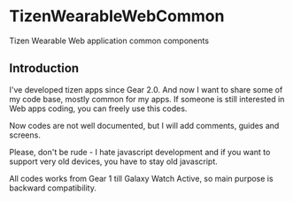 # TizenWearableWebCommon
Tizen Wearable Web application common components

## Introduction
I've developed tizen apps since Gear 2.0. And now I want to share some of my code base, mostly common for my apps. If someone is still interested in Web apps coding, you can freely use this codes.

Now codes are not well documented, but I will add comments, guides and screens.

Please, don't be rude - I hate javascript development and if you want to support very old devices, you have to stay old javascript.

All codes works from Gear 1 till Galaxy Watch Active, so main purpose is backward compatibility.
